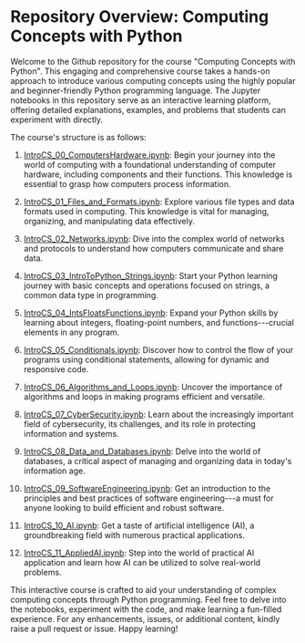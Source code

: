 Repository Overview: Computing Concepts with Python
===================================================

Welcome to the Github repository for the course "Computing Concepts with Python". This engaging and comprehensive course takes a hands-on approach to introduce various computing concepts using the highly popular and beginner-friendly Python programming language. The Jupyter notebooks in this repository serve as an interactive learning platform, offering detailed explanations, examples, and problems that students can experiment with directly.

The course's structure is as follows:

1.  [IntroCS_00_ComputersHardware.ipynb](https://github.com/brendanpshea/computing_concepts_python/blob/main/IntroCS_00_ComputersHardware.ipynb): Begin your journey into the world of computing with a foundational understanding of computer hardware, including components and their functions. This knowledge is essential to grasp how computers process information.

2.  [IntroCS_01_Files_and_Formats.ipynb](https://github.com/brendanpshea/computing_concepts_python/blob/main/IntroCS_01_Files_and_Formats.ipynb): Explore various file types and data formats used in computing. This knowledge is vital for managing, organizing, and manipulating data effectively.

3.  [IntroCS_02_Networks.ipynb](https://github.com/brendanpshea/computing_concepts_python/blob/main/IntroCS_02_Networks.ipynb): Dive into the complex world of networks and protocols to understand how computers communicate and share data.

4.  [IntroCS_03_IntroToPython_Strings.ipynb](https://github.com/brendanpshea/computing_concepts_python/blob/main/IntroCS_03_IntroToPython_Strings.ipynb): Start your Python learning journey with basic concepts and operations focused on strings, a common data type in programming.

5.  [IntroCS_04_IntsFloatsFunctions.ipynb](https://github.com/brendanpshea/computing_concepts_python/blob/main/IntroCS_04_IntsFloatsFunctions.ipynb): Expand your Python skills by learning about integers, floating-point numbers, and functions---crucial elements in any program.

6.  [IntroCS_05_Conditionals.ipynb](https://github.com/brendanpshea/computing_concepts_python/blob/main/IntroCS_05_Conditionals.ipynb): Discover how to control the flow of your programs using conditional statements, allowing for dynamic and responsive code.

7.  [IntroCS_06_Algorithms_and_Loops.ipynb](https://github.com/brendanpshea/computing_concepts_python/blob/main/IntroCS_06_Algorithms_and_Loops.ipynb): Uncover the importance of algorithms and loops in making programs efficient and versatile.

8.  [IntroCS_07_CyberSecurity.ipynb](https://github.com/brendanpshea/computing_concepts_python/blob/main/IntroCS_07_CyberSecurity.ipynb): Learn about the increasingly important field of cybersecurity, its challenges, and its role in protecting information and systems.

9.  [IntroCS_08_Data_and_Databases.ipynb](https://github.com/brendanpshea/computing_concepts_python/blob/main/IntroCS_08_Data_and_Databases.ipynb): Delve into the world of databases, a critical aspect of managing and organizing data in today's information age.

10. [IntroCS_09_SoftwareEngineering.ipynb](https://github.com/brendanpshea/computing_concepts_python/blob/main/IntroCS_09_SoftwareEngineering.ipynb): Get an introduction to the principles and best practices of software engineering---a must for anyone looking to build efficient and robust software.

11. [IntroCS_10_AI.ipynb](https://github.com/brendanpshea/computing_concepts_python/blob/main/IntroCS_10_AI.ipynb): Get a taste of artificial intelligence (AI), a groundbreaking field with numerous practical applications.

12. [IntroCS_11_AppliedAI.ipynb](https://github.com/brendanpshea/computing_concepts_python/blob/main/IntroCS_11_AppliedAI.ipynb): Step into the world of practical AI application and learn how AI can be utilized to solve real-world problems.

This interactive course is crafted to aid your understanding of complex computing concepts through Python programming. Feel free to delve into the notebooks, experiment with the code, and make learning a fun-filled experience. For any enhancements, issues, or additional content, kindly raise a pull request or issue. Happy learning!
